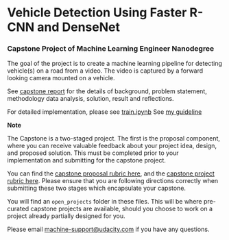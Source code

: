 # Vehicle Detection Using Faster R-CNN and DenseNet
### Capstone Project of Machine Learning Engineer Nanodegree



 The goal of the project is to create a machine learning pipeline for detecting vehicle(s) on a road from a video. The video is captured by a forward looking camera mounted on a vehicle.
 
  See [capstone report](https://github.com/htuncer/machine-learning/blob/master/projects/capstone/capstone_report.md) for the details of background, problem statement, methodology data analysis, solution, result and reflections.
  
 For detailed implementation, please see [train.ipynb](https://github.com/htuncer/machine-learning/blob/master/projects/capstone/train.ipynb) See [my guideline](https://github.com/tensorflow/models/blob/3bf85a4eddb9c56a28cc266ee4aa5604fb4d8334/object_detection/g3doc/using_your_own_dataset.md)
 

 
**Note**

The Capstone is a two-staged project. The first is the proposal component, where you can receive valuable feedback about your project idea, design, and proposed solution. This must be completed prior to your implementation and submitting for the capstone project. 

You can find the [capstone proposal rubric here](https://review.udacity.com/#!/rubrics/410/view), and the [capstone project rubric here](https://review.udacity.com/#!/rubrics/108/view). Please ensure that you are following directions correctly when submitting these two stages which encapsulate your capstone.

You will find an `open_projects` folder in these files. This will be where pre-curated capstone projects are available, should you choose to work on a project already partially designed for you. 

Please email [machine-support@udacity.com](mailto:machine-support@udacity.com) if you have any questions.
